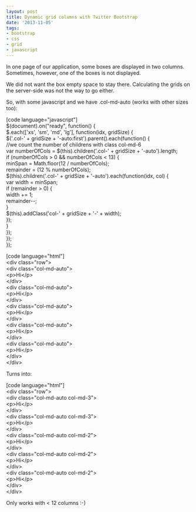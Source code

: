 ```yaml
---
layout: post
title: Dynamic grid columns with Twitter Bootstrap
date: '2013-11-05'
tags:
- bootstrap
- css
- grid
- javascript
---
```


In one page of our application, some boxes are displayed in two columns. Sometimes, however, one of the boxes is not displayed.

We did not want the box empty space to stay there. Calculating the grids on the server-side was not the way to go either.

So, with some javascript and we have .col-md-auto (works with other sizes too):

[code language="javascript"]  
$(document).on("ready", function() {  
 $.each(['xs', 'sm', 'md', 'lg'], function(idx, gridSize) {  
 $('.col-' + gridSize + '-auto:first').parent().each(function() {  
 //we count the number of childrens with class col-md-6  
 var numberOfCols = $(this).children('.col-' + gridSize + '-auto').length;  
 if (numberOfCols \> 0 && numberOfCols \< 13) {  
 minSpan = Math.floor(12 / numberOfCols);  
 remainder = (12 % numberOfCols);  
 $(this).children('.col-' + gridSize + '-auto').each(function(idx, col) {  
 var width = minSpan;  
 if (remainder \> 0) {  
 width += 1;  
 remainder--;  
 }  
 $(this).addClass('col-' + gridSize + '-' + width);  
 });  
 }  
 });  
 });  
});

[code language="html"]  
\<div class="row"\>  
 \<div class="col-md-auto"\>  
 \<p\>Hi\</p\>  
 \</div\>  
 \<div class="col-md-auto"\>  
 \<p\>Hi\</p\>  
 \</div\>  
 \<div class="col-md-auto"\>  
 \<p\>Hi\</p\>  
 \</div\>  
 \<div class="col-md-auto"\>  
 \<p\>Hi\</p\>  
 \</div\>  
 \<div class="col-md-auto"\>  
 \<p\>Hi\</p\>  
 \</div\>  
\</div\>

Turns into:

[code language="html"]  
\<div class="row"\>  
 \<div class="col-md-auto col-md-3"\>  
 \<p\>Hi\</p\>  
 \</div\>  
 \<div class="col-md-auto col-md-3"\>  
 \<p\>Hi\</p\>  
 \</div\>  
 \<div class="col-md-auto col-md-2"\>  
 \<p\>Hi\</p\>  
 \</div\>  
 \<div class="col-md-auto col-md-2"\>  
 \<p\>Hi\</p\>  
 \</div\>  
 \<div class="col-md-auto col-md-2"\>  
 \<p\>Hi\</p\>  
 \</div\>  
\</div\>

Only works with \< 12 columns :-)

